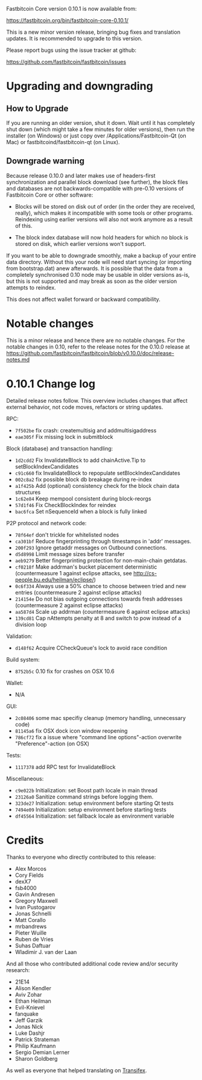 Fastbitcoin Core version 0.10.1 is now available from:

  <https://fastbitcoin.org/bin/fastbitcoin-core-0.10.1/>

This is a new minor version release, bringing bug fixes and translation 
updates. It is recommended to upgrade to this version.

Please report bugs using the issue tracker at github:

  <https://github.com/fastbitcoin/fastbitcoin/issues>

Upgrading and downgrading
=========================

How to Upgrade
--------------

If you are running an older version, shut it down. Wait until it has completely
shut down (which might take a few minutes for older versions), then run the
installer (on Windows) or just copy over /Applications/Fastbitcoin-Qt (on Mac) or
fastbitcoind/fastbitcoin-qt (on Linux).

Downgrade warning
------------------

Because release 0.10.0 and later makes use of headers-first synchronization and
parallel block download (see further), the block files and databases are not
backwards-compatible with pre-0.10 versions of Fastbitcoin Core or other software:

* Blocks will be stored on disk out of order (in the order they are
received, really), which makes it incompatible with some tools or
other programs. Reindexing using earlier versions will also not work
anymore as a result of this.

* The block index database will now hold headers for which no block is
stored on disk, which earlier versions won't support.

If you want to be able to downgrade smoothly, make a backup of your entire data
directory. Without this your node will need start syncing (or importing from
bootstrap.dat) anew afterwards. It is possible that the data from a completely
synchronised 0.10 node may be usable in older versions as-is, but this is not
supported and may break as soon as the older version attempts to reindex.

This does not affect wallet forward or backward compatibility.

Notable changes
===============

This is a minor release and hence there are no notable changes.
For the notable changes in 0.10, refer to the release notes for the
0.10.0 release at https://github.com/fastbitcoin/fastbitcoin/blob/v0.10.0/doc/release-notes.md

0.10.1 Change log
=================

Detailed release notes follow. This overview includes changes that affect external
behavior, not code moves, refactors or string updates.

RPC:
- `7f502be` fix crash: createmultisig and addmultisigaddress
- `eae305f` Fix missing lock in submitblock

Block (database) and transaction handling:
- `1d2cdd2` Fix InvalidateBlock to add chainActive.Tip to setBlockIndexCandidates
- `c91c660` fix InvalidateBlock to repopulate setBlockIndexCandidates
- `002c8a2` fix possible block db breakage during re-index
- `a1f425b` Add (optional) consistency check for the block chain data structures
- `1c62e84` Keep mempool consistent during block-reorgs
- `57d1f46` Fix CheckBlockIndex for reindex
- `bac6fca` Set nSequenceId when a block is fully linked

P2P protocol and network code:
- `78f64ef` don't trickle for whitelisted nodes
- `ca301bf` Reduce fingerprinting through timestamps in 'addr' messages.
- `200f293` Ignore getaddr messages on Outbound connections.
- `d5d8998` Limit message sizes before transfer
- `aeb9279` Better fingerprinting protection for non-main-chain getdatas.
- `cf0218f` Make addrman's bucket placement deterministic (countermeasure 1 against eclipse attacks, see http://cs-people.bu.edu/heilman/eclipse/)
- `0c6f334` Always use a 50% chance to choose between tried and new entries (countermeasure 2 against eclipse attacks)
- `214154e` Do not bias outgoing connections towards fresh addresses (countermeasure 2 against eclipse attacks)
- `aa587d4` Scale up addrman (countermeasure 6 against eclipse attacks)
- `139cd81` Cap nAttempts penalty at 8 and switch to pow instead of a division loop

Validation:
- `d148f62` Acquire CCheckQueue's lock to avoid race condition

Build system:
- `8752b5c` 0.10 fix for crashes on OSX 10.6

Wallet:
- N/A

GUI:
- `2c08406` some mac specifiy cleanup (memory handling, unnecessary code)
- `81145a6` fix OSX dock icon window reopening
- `786cf72` fix a issue where "command line options"-action overwrite "Preference"-action (on OSX)

Tests:
- `1117378` add RPC test for InvalidateBlock

Miscellaneous:
- `c9e022b` Initialization: set Boost path locale in main thread
- `23126a0` Sanitize command strings before logging them.
- `323de27` Initialization: setup environment before starting Qt tests
- `7494e09` Initialization: setup environment before starting tests
- `df45564` Initialization: set fallback locale as environment variable

Credits
=======

Thanks to everyone who directly contributed to this release:

- Alex Morcos
- Cory Fields
- dexX7
- fsb4000
- Gavin Andresen
- Gregory Maxwell
- Ivan Pustogarov
- Jonas Schnelli
- Matt Corallo
- mrbandrews
- Pieter Wuille
- Ruben de Vries
- Suhas Daftuar
- Wladimir J. van der Laan

And all those who contributed additional code review and/or security research:
- 21E14
- Alison Kendler
- Aviv Zohar
- Ethan Heilman
- Evil-Knievel
- fanquake
- Jeff Garzik
- Jonas Nick
- Luke Dashjr
- Patrick Strateman
- Philip Kaufmann
- Sergio Demian Lerner
- Sharon Goldberg

As well as everyone that helped translating on [Transifex](https://www.transifex.com/projects/p/fastbitcoin/).
